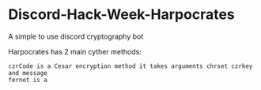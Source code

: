 # Discord-Hack-Week-Harpocrates
A simple to use discord cryptography bot 

Harpocrates has 2 main cyther methods:

	czrCode is a Cesar encryption method it takes arguments chrset czrkey and message
	fernet is a 

